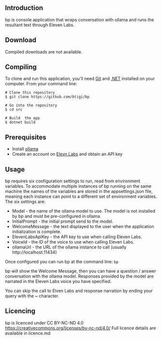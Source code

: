 ## Introduction

bp is console application that wraps conversation with ollama and runs the resultant text through Eleven Labs.

## Download

Compiled downloads are not available.

## Compiling

To clone and run this application, you'll need [Git](https://git-scm.com) and [.NET](https://dotnet.microsoft.com/) installed on your computer. From your command line:

```
# Clone this repository
$ git clone https://github.com/btigi/bp

# Go into the repository
$ cd src

# Build  the app
$ dotnet build
```

## Prerequisites

- Install [ollama](https://ollama.com/)
- Create an account on [Elevn Labs](https://elevenlabs.io/) and obtain an API key

## Usage

bp requires six configuration settings to run, read from environment variables. To accommodate multiple instances of bp running on the same machine the names of the variables are stored in the appsettings.json file, meaning each instance can point to a different set of environment variables. The six settings are:
 - Model - the name of the ollama model to use. The model is not installed by bp and must be pre-configured in ollama.
 - InitialPrompt - the initial prompt send to the model.
 - WelcomeMessage - the text displayed to the user when the application initialization is complete.
 - ElevenLabsApiKey - the API key to use when calling Eleven Labs.
 - VoiceId - the ID of the voice to use when calling Eleven Labs.
 - ollamaUrl - the URL of the ollama instance to call (usually http://localhost:11434)

 Once configured you can run bp at the command line:
 ```bp```

 bp will show the Welcome Message, then you can have a question / answer conversation with the ollama model. Responses provided by the model are narrated in the Eleven Labs voice you have specified.

 You can skip the call to Elven Labs and response narration by ending your query with the ~ character.


## Licencing

bp is licenced under CC BY-NC-ND 4.0 https://creativecommons.org/licenses/by-nc-nd/4.0/ Full licence details are available in licence.md